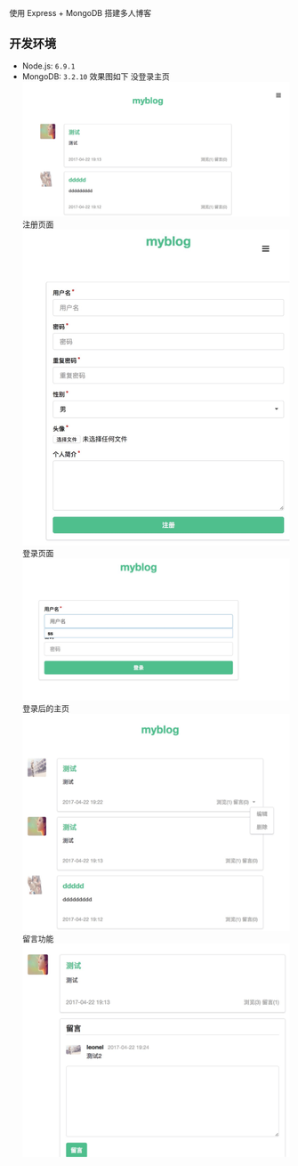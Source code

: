 使用 Express + MongoDB 搭建多人博客

## 开发环境

- Node.js: `6.9.1`
- MongoDB: `3.2.10`
效果图如下
没登录主页
![](https://github.com/yang-ren-ting/myblog/blob/master/public/dome/home.jpeg)
注册页面
![](https://github.com/yang-ren-ting/myblog/blob/master/public/dome/reg.jpeg)
登录页面
![](https://github.com/yang-ren-ting/myblog/blob/master/public/dome/login.jpeg)
登录后的主页
![](https://github.com/yang-ren-ting/myblog/blob/master/public/dome/loghome.jpeg)
留言功能
![](https://github.com/yang-ren-ting/myblog/blob/master/public/dome/cont.jpeg)

